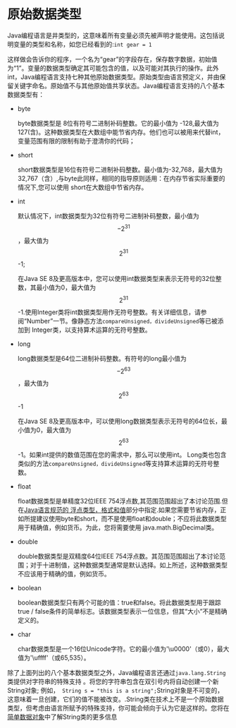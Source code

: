 # 原始数据类型
Java编程语言是井类型的，这意味着所有变量必须先被声明才能使用。这包括说明变量的类型和名称，如您已经看到的:`int gear = 1`

这样做会告诉你的程序，一个名为“gear”的字段存在，保存数字数据，初始值为“1”。变量的数据类型确定其可能包含的值，以及可能对其执行的操作。此外int，Java编程语言支持七种其他原始数据类型。原始类型由语言预定义，并由保留关键字命名。原始值不与其他原始值共享状态。Java编程语言支持的八个基本数据类型有：

* byte 

    byte数据类型是 8位有符号二进制补码整数。它的最小值为 -128,最大值为127(含)。这种数据类型在大数组中能节省内存。他们也可以被用来代替int，变量范围有限的限制有助于澄清你的代码； 
    
* short
    
    short数据类型是16位有符号二进制补码整数。最小值为-32,768，最大值为32,767（含）,与byte此同样，相同的指导原则适用：在内存节省实际重要的情况下,您可以使用 short在大数组中节省内存。

* int

    默认情况下，int数据类型为32位有符号二进制补码整数，最小值为$$-2^{31}$$，最大值为$$2^{31}$$-1;
    
    在Java SE 8及更高版本中，您可以使用int数据类型来表示无符号的32位整数，其最小值为0，最大值为$$2^{31}$$-1.使用Integer类将int数据类型用作无符号整数。有关详细信息，请参阅“Number”一节。像静态方法`compareUnsigned，divideUnsigned`等已被添加到 Integer类，以支持算术运算的无符号整数。
    
* long

    long数据类型是64位二进制补码整数。有符号的long最小值为$$-2^{63}$$，最大值为$$2^{63}$$-1
    
    在Java SE 8及更高版本中，可以使用long数据类型表示无符号的64位长，最小值为0，最大值为$$2^{63}$$-1。如果int提供的数值范围在您的需求中，那么可以使用int。 Long类也包含类似的方法`compareUnsigned，divideUnsigned`等支持算术运算的无符号整数。
    
* float
    
    float数据类型是单精度32位IEEE 754浮点数,其范围范围超出了本讨论范围.但在[Java语言规范的 浮点类型，格式和值](https://docs.oracle.com/javase/specs/jls/se7/html/jls-4.html#jls-4.2.3)部分中指定.如果您需要节省内存，正如所提建议使用byte和short，而不是使用float和double；不应将此数据类型用于精确值，例如货币。为此，您将需要使用 java.math.BigDecimal类。
    
* double
    
    double数据类型是双精度64位IEEE 754浮点数。其范围范围超出了本讨论范围；对于十进制值，这种数据类型通常是默认选择。如上所述，这种数据类型不应该用于精确的值，例如货币。

* boolean

    boolean数据类型只有两个可能的值：true和false。将此数据类型用于跟踪true / false条件的简单标志。该数据类型表示一位信息，但其“大小”不是精确定义的。
    
* char

    char数据类型是一个16位Unicode字符。它的最小值为'\u0000'（或0），最大值为'\uffff'（或65,535）。
    
除了上面列出的八个基本数据类型之外，Java编程语言还通过`java.lang.String`类提供对字符串的特殊支持 。将您的字符串包含在双引号内将自动创建一个新String对象; 例如，` String s = "this is a string";`String对象是不可变的，这意味着一旦创建，它们的值不能被改变。.String类在技术上不是一个原始数据类型，但考虑由语言所赋予的特殊支持，你可能会倾向于认为它是这样的。您将在 [简单数据对象](http://docs.oracle.com/javase/tutorial/java/data/index.html)中了解String类的更多信息

        